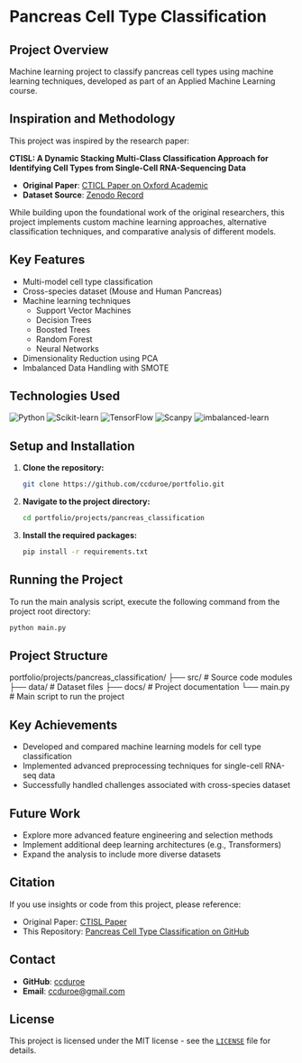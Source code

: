 # Pancreas Cell Type Classification

## Project Overview
Machine learning project to classify pancreas cell types using machine learning techniques, developed as part of an Applied Machine Learning course.

## Inspiration and Methodology
This project was inspired by the research paper:

**CTISL: A Dynamic Stacking Multi-Class Classification Approach for Identifying Cell Types from Single-Cell RNA-Sequencing Data**

- **Original Paper**: [CTICL Paper on Oxford Academic](https://doi.org/10.1093/bioinformatics/btae063)
- **Dataset Source**: [Zenodo Record](https://zenodo.org/records/10568906)

While building upon the foundational work of the original researchers, this project implements custom machine learning approaches, alternative classification techniques, and comparative analysis of different models.

## Key Features
- Multi-model cell type classification
- Cross-species dataset (Mouse and Human Pancreas)
- Machine learning techniques
  - Support Vector Machines
  - Decision Trees
  - Boosted Trees
  - Random Forest
  - Neural Networks
- Dimensionality Reduction using PCA
- Imbalanced Data Handling with SMOTE

## Technologies Used
![Python](https://img.shields.io/badge/Python-3776AB?style=for-the-badge&logo=python&logoColor=white)
![Scikit-learn](https://img.shields.io/badge/Scikit--learn-F7931E?style=for-the-badge&logo=scikit-learn&logoColor=white)
![TensorFlow](https://img.shields.io/badge/TensorFlow-FF6F00?style=for-the-badge&logo=tensorflow&logoColor=white)
![Scanpy](https://img.shields.io/badge/Scanpy-049A9B?style=for-the-badge)
![imbalanced-learn](https://img.shields.io/badge/imbalanced--learn-D3756B?style=for-the-badge)

## Setup and Installation

1.  **Clone the repository:**
    ```bash
    git clone https://github.com/ccduroe/portfolio.git
    ```
2.  **Navigate to the project directory:**
    ```bash
    cd portfolio/projects/pancreas_classification
    ```
3.  **Install the required packages:**
    ```bash
    pip install -r requirements.txt
    ```

## Running the Project
To run the main analysis script, execute the following command from the project root directory:
```bash
python main.py
```

## Project Structure

portfolio/projects/pancreas_classification/
├── src/                # Source code modules
├── data/            # Dataset files
├── docs/            # Project documentation
└── main.py             # Main script to run the project

## Key Achievements
- Developed and compared  machine learning models for cell type classification
- Implemented advanced preprocessing techniques for single-cell RNA-seq data
- Successfully handled challenges associated with cross-species dataset

## Future Work
- Explore more advanced feature engineering and selection methods
- Implement additional deep learning architectures (e.g., Transformers)
- Expand the analysis to include more diverse datasets

## Citation
If you use insights or code from this project, please reference:

- Original Paper: [CTISL Paper](https://pmc.ncbi.nlm.nih.gov/articles/PMC10873586/#sup1)
- This Repository: [Pancreas Cell Type Classification on GitHub](https://github.com/ccduroe/portfolio/tree/main/projects/pancreas_classification)

## Contact
- **GitHub**: [ccduroe](https://github.com/ccduroe)
- **Email**: [ccduroe@gmail.com](mailto:ccduroe@gmail.com)

## License
This project is licensed under the MIT license - see the [`LICENSE`](../../LICENSE) file for details. 
